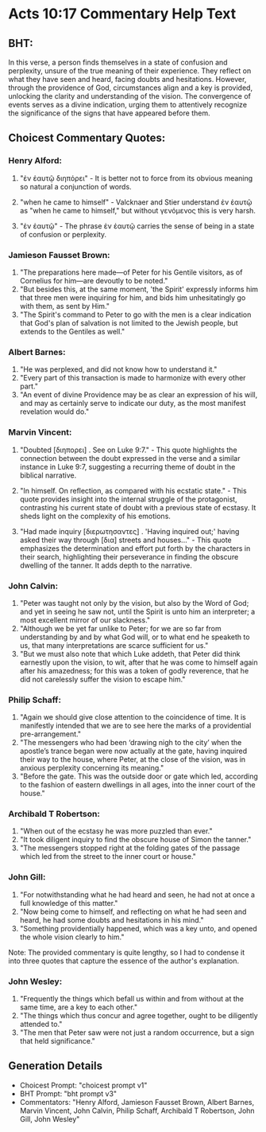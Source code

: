 # Acts 10:17 Commentary Help Text

## BHT:
In this verse, a person finds themselves in a state of confusion and perplexity, unsure of the true meaning of their experience. They reflect on what they have seen and heard, facing doubts and hesitations. However, through the providence of God, circumstances align and a key is provided, unlocking the clarity and understanding of the vision. The convergence of events serves as a divine indication, urging them to attentively recognize the significance of the signs that have appeared before them.

## Choicest Commentary Quotes:
### Henry Alford:
1. "ἐν ἑαυτῷ διηπόρει" - It is better not to force from its obvious meaning so natural a conjunction of words. 

2. "when he came to himself" - Valcknaer and Stier understand ἐν ἑαυτῷ as "when he came to himself," but without γενόμενος this is very harsh. 

3. "ἐν ἑαυτῷ" - The phrase ἐν ἑαυτῷ carries the sense of being in a state of confusion or perplexity.

### Jamieson Fausset Brown:
1. "The preparations here made—of Peter for his Gentile visitors, as of Cornelius for him—are devoutly to be noted."
2. "But besides this, at the same moment, 'the Spirit' expressly informs him that three men were inquiring for him, and bids him unhesitatingly go with them, as sent by Him."
3. "The Spirit's command to Peter to go with the men is a clear indication that God's plan of salvation is not limited to the Jewish people, but extends to the Gentiles as well."

### Albert Barnes:
1. "He was perplexed, and did not know how to understand it."
2. "Every part of this transaction is made to harmonize with every other part."
3. "An event of divine Providence may be as clear an expression of his will, and may as certainly serve to indicate our duty, as the most manifest revelation would do."

### Marvin Vincent:
1. "Doubted [διηπορει] . See on Luke 9:7." - This quote highlights the connection between the doubt expressed in the verse and a similar instance in Luke 9:7, suggesting a recurring theme of doubt in the biblical narrative.

2. "In himself. On reflection, as compared with his ecstatic state." - This quote provides insight into the internal struggle of the protagonist, contrasting his current state of doubt with a previous state of ecstasy. It sheds light on the complexity of his emotions.

3. "Had made inquiry [διερωτησαντες] . 'Having inquired out;' having asked their way through [δια] streets and houses..." - This quote emphasizes the determination and effort put forth by the characters in their search, highlighting their perseverance in finding the obscure dwelling of the tanner. It adds depth to the narrative.

### John Calvin:
1. "Peter was taught not only by the vision, but also by the Word of God; and yet in seeing he saw not, until the Spirit is unto him an interpreter; a most excellent mirror of our slackness."
2. "Although we be yet far unlike to Peter; for we are so far from understanding by and by what God will, or to what end he speaketh to us, that many interpretations are scarce sufficient for us."
3. "But we must also note that which Luke addeth, that Peter did think earnestly upon the vision, to wit, after that he was come to himself again after his amazedness; for this was a token of godly reverence, that he did not carelessly suffer the vision to escape him."

### Philip Schaff:
1. "Again we should give close attention to the coincidence of time. It is manifestly intended that we are to see here the marks of a providential pre-arrangement."
2. "The messengers who had been ‘drawing nigh to the city’ when the apostle’s trance began were now actually at the gate, having inquired their way to the house, where Peter, at the close of the vision, was in anxious perplexity concerning its meaning."
3. "Before the gate. This was the outside door or gate which led, according to the fashion of eastern dwellings in all ages, into the inner court of the house."

### Archibald T Robertson:
1. "When out of the ecstasy he was more puzzled than ever." 
2. "It took diligent inquiry to find the obscure house of Simon the tanner." 
3. "The messengers stopped right at the folding gates of the passage which led from the street to the inner court or house."

### John Gill:
1. "For notwithstanding what he had heard and seen, he had not at once a full knowledge of this matter."
2. "Now being come to himself, and reflecting on what he had seen and heard, he had some doubts and hesitations in his mind."
3. "Something providentially happened, which was a key unto, and opened the whole vision clearly to him."

Note: The provided commentary is quite lengthy, so I had to condense it into three quotes that capture the essence of the author's explanation.

### John Wesley:
1. "Frequently the things which befall us within and from without at the same time, are a key to each other." 
2. "The things which thus concur and agree together, ought to be diligently attended to." 
3. "The men that Peter saw were not just a random occurrence, but a sign that held significance."


## Generation Details
- Choicest Prompt: "choicest prompt v1"
- BHT Prompt: "bht prompt v3"
- Commentators: "Henry Alford, Jamieson Fausset Brown, Albert Barnes, Marvin Vincent, John Calvin, Philip Schaff, Archibald T Robertson, John Gill, John Wesley"
